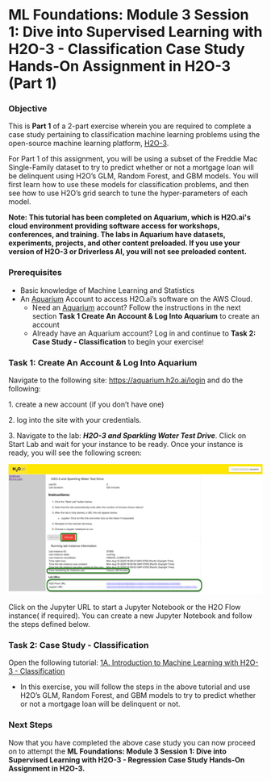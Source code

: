 # ML Foundations: Module 3 Session 1: Dive into Supervised Learning with H2O-3 - Classification Case Study Hands-On Assignment in H2O-3 (Part 1)

### Objective

This is **Part 1** of a 2-part exercise wherein you are required to complete a case study pertaining to classification machine learning problems using the open-source machine learning platform, [H2O-3](https://www.h2o.ai/products/h2o/).
 
For Part 1 of this assignment, you will be using a subset of the Freddie Mac Single-Family dataset to try to predict whether or not a mortgage loan will be delinquent using H2O’s GLM, Random Forest, and GBM models. You will first learn how to use these models for classification problems, and then see how to use H2O’s grid search to tune the hyper-parameters of each model. 
 
**Note: This tutorial has been completed on Aquarium, which is H2O.ai's cloud environment providing software access for workshops, conferences, and training. The labs in Aquarium have datasets, experiments, projects, and other content preloaded. If you use your version of H2O-3 or Driverless AI, you will not see preloaded content.**
 
### Prerequisites

- Basic knowledge of Machine Learning and Statistics
- An [Aquarium](https://aquarium.h2o.ai/) Account to access H2O.ai’s software on the AWS Cloud. 
  - Need an [Aquarium](https://aquarium.h2o.ai/) account? Follow the instructions in the next section **Task 1 Create An Account & Log Into Aquarium** to create an account
  - Already have an Aquarium account? Log in and continue to **Task 2: Case Study - Classification** to begin your exercise!

 
### Task 1: Create An Account & Log Into Aquarium
 
Navigate to the following site: https://aquarium.h2o.ai/login and do the following: 

1\. create a new account (if you don’t have one) 

2\. log into the site with your credentials.

3\. Navigate to the lab: ***H2O-3 and Sparkling Water Test Drive***. Click on Start Lab and wait for your instance to be ready. Once your instance is ready, you will see the following screen:

![labs-urls](assets/labs-urls.jpg)

Click on the Jupyter URL to start a Jupyter Notebook or the H2O Flow instance( if required). You can create a new Jupyter Notebook and follow the steps defined below. 

### Task 2: Case Study - Classification

Open the following tutorial: [1A. Introduction to Machine Learning with H2O-3 - Classification](https://training.h2o.ai/products/1a-introduction-to-machine-learning-with-h2o-3-classification)
 
- In this exercise, you will follow the steps in the above tutorial and use H2O’s GLM, Random Forest, and GBM models to try to predict whether or not a mortgage loan will be delinquent or not.

### Next Steps

Now that you have completed the above case study you can now proceed on to attempt the **ML Foundations: Module 3 Session 1: Dive into Supervised Learning with H2O-3 - Regression Case Study Hands-On Assignment in H2O-3.** 
